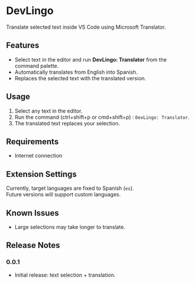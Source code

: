# DevLingo

Translate selected text inside VS Code using Microsoft Translator.

## Features

- Select text in the editor and run **DevLingo: Translator** from the command palette.
- Automatically translates from English into Spanish.
- Replaces the selected text with the translated version.

## Usage

1. Select any text in the editor.
2. Run the command (ctrl+shift+p or cmd+shift+p) : `DevLingo: Translator`.
3. The translated text replaces your selection.

## Requirements

- Internet connection


## Extension Settings

Currently, target languages are fixed to Spanish (`es`).  
Future versions will support custom languages.

## Known Issues

- Large selections may take longer to translate.

## Release Notes

### 0.0.1
- Initial release: text selection + translation.
